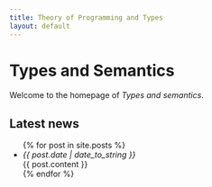 ```yaml
---
title: Theory of Programming and Types
layout: default
---
```


# Types and Semantics

Welcome to the homepage of *Types and semantics*.


## Latest news

<ul>
  {% for post in site.posts %}
    <li>
      <em> {{ post.date | date_to_string }} </em> <br>
      {{ post.content }}
    </li>
  {% endfor %}
</ul>


